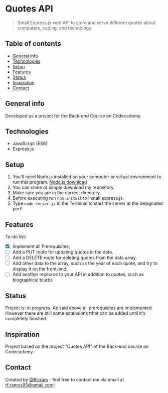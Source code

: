 # Quotes API
> Small Express.js web API to store and serve different quotes about computers, coding, and technology.

## Table of contents
* [General info](#general-info)
* [Technologies](#technologies)
* [Setup](#setup)
* [Features](#features)
* [Status](#status)
* [Inspiration](#inspiration)
* [Contact](#contact)

## General info
Developed as a project for the Back-end Course on Codecademy.

## Technologies
* JavaScript (ES6)
* Express.js

## Setup
1. You'll need Node.js installed on your computer or virtual environment to run this program. [Node.js download](https://nodejs.org/en/)
2. You can clone or simply download my repository.
3. Make sure you are in the correct directory.
4. Before executing run `npm install` to install express.js.
5. Type `node server.js` in the Terminal to start the server at the designated port!

## Features
To-do list:
- [x] Implement all Prerequisites;
- [ ] Add a PUT route for updating quotes in the data. 
- [ ] Add a DELETE route for deleting quotes from the data array.
- [ ] Add other data to the array, such as the year of each quote, and try to display it on the front-end.
- [ ] Add another resource to your API in addition to quotes, such as biographical blurbs

## Status
Project is: _in progress_.
As said above all prerequisites are implemented. However there are still some extensions tthat can be added until it's completely finished.

## Inspiration
Project based on the project "Quotes API" of the Back-end course on Codecademy.

## Contact
Created by [@Ricram](https://github.com/MrRicram/) - feel free to contact me via email at rf.ramos95@gmail.com!
